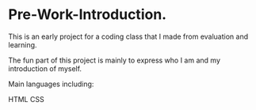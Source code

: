 # Pre-Work-Introduction.
This is an early project for a coding class that I made from evaluation and learning.  

The fun part of this project is mainly to express who I am and my introduction of myself.  

Main languages including: 

HTML 
CSS
